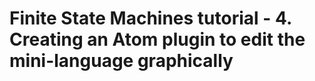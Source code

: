 # Finite State Machines tutorial - 4. Creating an Atom plugin to edit the mini-language graphically
 
